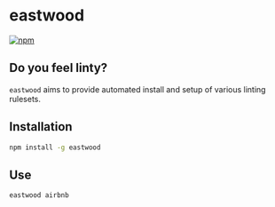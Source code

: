 # eastwood

[![npm](https://img.shields.io/npm/v/eastwood.svg)](https://www.npmjs.com/package/eastwood)

## Do you feel linty?

`eastwood` aims to provide automated install and setup of various linting rulesets.

## Installation

```bash
npm install -g eastwood
```

## Use

```bash
eastwood airbnb
```


